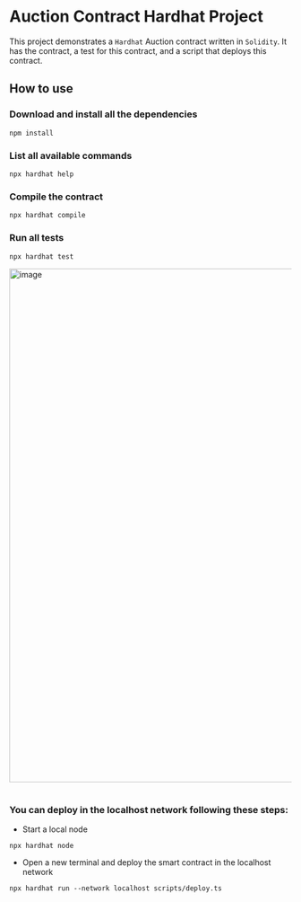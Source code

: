 # Auction Contract Hardhat Project

This project demonstrates a `Hardhat` Auction contract written in `Solidity`. It has the contract, a test for this contract, and a script that deploys this contract.

## How to use

### Download and install all the dependencies
```shell
npm install
```

### List all available commands
```shell
npx hardhat help
```

### Compile the contract
```shell
npx hardhat compile
```

### Run all tests
```shell
npx hardhat test
```

<img width="915" alt="image" src="https://user-images.githubusercontent.com/14263913/186523786-97a1911e-297d-4eb8-81df-1139ccbe6eec.png">

#


### You can deploy in the localhost network following these steps:

- Start a local node
```shell
npx hardhat node
```

- Open a new terminal and deploy the smart contract in the localhost network
```shell
npx hardhat run --network localhost scripts/deploy.ts
```
